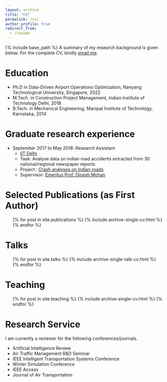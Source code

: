 ```yaml
---
layout: archive
title: "CV"
permalink: /cv/
author_profile: true
redirect_from:
  - /resume
---
```


{% include base_path %}
A summary of my research background is given below. For the complete CV, kindly [email me](mailto:hasnain.ali@ntu.edu.sg).


Education
======
* Ph.D in Data-Driven Airport Operations Optimization, Nanyang Technological University, Singapore, 2022
* M.Tech. in Construction Project Management, Indian Institute of Technology Delhi, 2018
* B.Tech. in Mechanical Engineering, Manipal Institute of Technology, Karnataka, 2014


<!-- Industrial work experience
======
* October 2015 to June 2016: Senior Engineer
  * [L&T Construction](https://www.lntecc.com/)
  * Duties included: Management Information System
  * Project: Advanced Technological Vessel Project (for Indian Navy)

* June 2014 to September 2015: Graduate Engineer Trainee 
  * [L&T Construction](https://www.lntecc.com/)
  * Duties included: Quality Assurance/Quality Control
  * Project: [ITER](https://www.iter.org/), nuclear fusion research and engineering  -->

Graduate research experience
======
* September 2017 to May 2018: Research Assistant
  * [IIT Delhi](https://home.iitd.ac.in/)
  * Task: Analyse data on indian road accidents extracted from 30 national/regional newspaper reports 
  * Project : [Crash analyses on Indian roads](https://www.icorsi.org/)
  * Supervisor: [Emeritus Prof. Dinesh Mohan](https://mech.iitd.ac.in/content/dinesh-mohan)
 
<!-- Skills
======
* Skill 1
* Programming
  * Python: Expert
  * Sub-skill 2.2
  * Sub-skill 2.3
* Skill 3 -->

Selected Publications (as First Author)
======
  <ul>{% for post in site.publications %}
    {% include archive-single-cv.html %}
  {% endfor %}</ul>
  
Talks
======
  <ul>{% for post in site.talks %}
    {% include archive-single-talk-cv.html %}
  {% endfor %}</ul>
  
Teaching
======
  <ul>{% for post in site.teaching %}
    {% include archive-single-cv.html %}
  {% endfor %}</ul>
  
Research Service
======
I am currently a reviewer for the following conferences/journals.

* Artificial Intelligence Review
* Air Traffic Management R&D Seminar
* IEEE Intelligent Transportation Systems Conference
* Winter Simulation Conference
* IEEE Access
* Journal of Air Transportation


